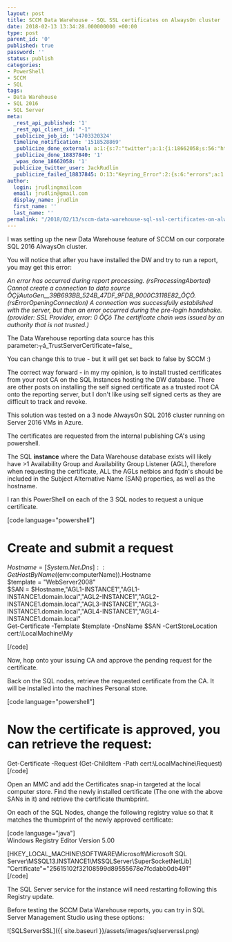 ```yaml
---
layout: post
title: SCCM Data Warehouse - SQL SSL certificates on AlwaysOn cluster
date: 2018-02-13 13:34:28.000000000 +00:00
type: post
parent_id: '0'
published: true
password: ''
status: publish
categories:
- PowerShell
- SCCM
- SQL
tags:
- Data Warehouse
- SQL 2016
- SQL Server
meta:
  _rest_api_published: '1'
  _rest_api_client_id: "-1"
  _publicize_job_id: '14703320324'
  timeline_notification: '1518528869'
  _publicize_done_external: a:1:{s:7:"twitter";a:1:{i:18662058;s:56:"https://twitter.com/JackRudlin/status/963406026027479041";}}
  _publicize_done_18837840: '1'
  _wpas_done_18662058: '1'
  publicize_twitter_user: JackRudlin
  _publicize_failed_18837845: O:13:"Keyring_Error":2:{s:6:"errors";a:1:{s:21:"keyring-request-error";a:1:{i:0;a:6:{s:7:"headers";O:42:"Requests_Utility_CaseInsensitiveDictionary":1:{s:7:"
author:
  login: jrudlingmailcom
  email: jrudlin@gmail.com
  display_name: jrudlin
  first_name: ''
  last_name: ''
permalink: "/2018/02/13/sccm-data-warehouse-sql-ssl-certificates-on-alwayson-cluster/"
---
```

I was setting up the new Data Warehouse feature of SCCM on our corporate SQL 2016 AlwaysOn cluster.

You will notice that after you have installed the DW and try to run a report, you may get this error:

_An error has occurred during report processing. (rsProcessingAborted) Cannot create a connection to data source ÔÇÿAutoGen\_\_39B693BB\_524B\_47DF\_9FDB\_9000C3118E82\_ÔÇÖ. (rsErrorOpeningConnection) A connection was successfully established with the server, but then an error occurred during the pre-login handshake. (provider: SSL Provider, error: 0 ÔÇô The certificate chain was issued by an authority that is not trusted.)_

The Data Warehouse reporting data source has this parameter:┬á_TrustServerCertificate=false_

You can change this to true - but it will get set back to false by SCCM :)

The correct way forward - in my my opinion, is to install trusted certificates from your root CA on the SQL Instances hosting the DW database. There are other posts on installing the self signed certificate as a trusted root CA onto the reporting server, but I don't like using self signed certs as they are difficult to track and revoke.

This solution was tested on a 3 node AlwaysOn SQL 2016 cluster running on Server 2016 VMs in Azure.

The certificates are requested from the internal publishing CA's using powershell.

The SQL **instance** where the Data Warehouse database exists will likely have \>1 Availability Group and Availability Group Listener (AGL), therefore when requesting the certificate, ALL the AGLs netbios and fqdn's should be included in the Subject Alternative Name (SAN) properties, as well as the hostname.

I ran this PowerShell on each of the 3 SQL nodes to request a unique certificate.

[code language="powershell"]  
# Create and submit a request  
$Hostname = [System.Net.Dns]::GetHostByName(($env:computerName)).Hostname  
$template = "WebServer2008"  
$SAN = $Hostname,"AGL1-INSTANCE1","AGL1-INSTANCE1.domain.local","AGL2-INSTANCE1","AGL2-INSTANCE1.domain.local","AGL3-INSTANCE1","AGL3-INSTANCE1.domain.local","AGL4-INSTANCE1","AGL4-INSTANCE1.domain.local"  
Get-Certificate -Template $template -DnsName $SAN -CertStoreLocation cert:\LocalMachine\My

[/code]

Now, hop onto your issuing CA and approve the pending request for the certificate.

Back on the SQL nodes, retrieve the requested certificate from the CA. It will be installed into the machines Personal store.

[code language="powershell"]  
# Now the certificate is approved, you can retrieve the request:  
Get-Certificate -Request (Get-ChildItem -Path cert:\LocalMachine\Request)  
[/code]

Open an MMC and add the Certificates snap-in targeted at the local computer store. Find the newly installed certificate (The one with the above SANs in it) and retrieve the certificate thumbprint.

On each of the SQL Nodes, change the following registry value so that it matches the thumbprint of the newly approved certificate:

[code language="java"]  
Windows Registry Editor Version 5.00

[HKEY\_LOCAL\_MACHINE\SOFTWARE\Microsoft\Microsoft SQL Server\MSSQL13.INSTANCE1\MSSQLServer\SuperSocketNetLib]  
"Certificate"="25615102f32108599d89555678e7fcdabb0db491"  
[/code]

The SQL Server service for the instance will need restarting following this Registry update.

Before testing the SCCM Data Warehouse reports, you can try in SQL Server Management Studio using these options:

![SQLServerSSL]({{ site.baseurl }}/assets/images/sqlserverssl.png)

